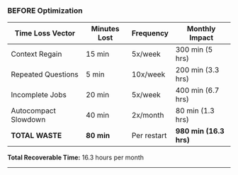 ### BEFORE Optimization

| Time Loss Vector | Minutes Lost | Frequency | Monthly Impact |
|------------------|--------------|-----------|----------------|
| Context Regain | 15 min | 5x/week | 300 min (5 hrs) |
| Repeated Questions | 5 min | 10x/week | 200 min (3.3 hrs) |
| Incomplete Jobs | 20 min | 5x/week | 400 min (6.7 hrs) |
| Autocompact Slowdown | 40 min | 2x/month | 80 min (1.3 hrs) |
| **TOTAL WASTE** | **80 min** | Per restart | **980 min (16.3 hrs)** |

**Total Recoverable Time:** 16.3 hours per month

---
